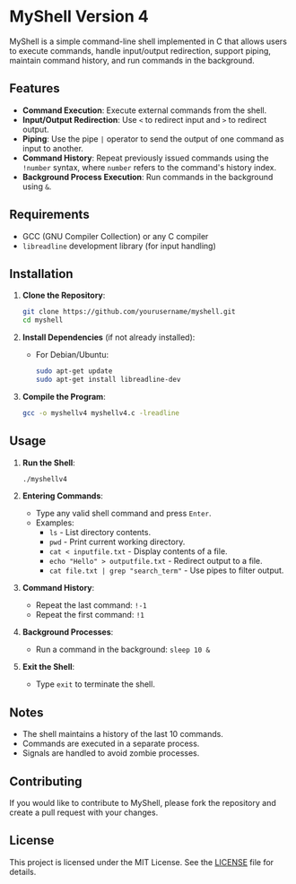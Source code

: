 # MyShell Version 4

MyShell is a simple command-line shell implemented in C that allows users to execute commands, handle input/output redirection, support piping, maintain command history, and run commands in the background.

## Features

- **Command Execution**: Execute external commands from the shell.
- **Input/Output Redirection**: Use `<` to redirect input and `>` to redirect output.
- **Piping**: Use the pipe `|` operator to send the output of one command as input to another.
- **Command History**: Repeat previously issued commands using the `!number` syntax, where `number` refers to the command's history index.
- **Background Process Execution**: Run commands in the background using `&`.

## Requirements

- GCC (GNU Compiler Collection) or any C compiler
- `libreadline` development library (for input handling)

## Installation

1. **Clone the Repository**:
   ```bash
   git clone https://github.com/yourusername/myshell.git
   cd myshell
   ```

2. **Install Dependencies** (if not already installed):
   - For Debian/Ubuntu:
     ```bash
     sudo apt-get update
     sudo apt-get install libreadline-dev
     ```

3. **Compile the Program**:
   ```bash
   gcc -o myshellv4 myshellv4.c -lreadline
   ```

## Usage

1. **Run the Shell**:
   ```bash
   ./myshellv4
   ```

2. **Entering Commands**:
   - Type any valid shell command and press `Enter`.
   - Examples:
     - `ls` - List directory contents.
     - `pwd` - Print current working directory.
     - `cat < inputfile.txt` - Display contents of a file.
     - `echo "Hello" > outputfile.txt` - Redirect output to a file.
     - `cat file.txt | grep "search_term"` - Use pipes to filter output.

3. **Command History**:
   - Repeat the last command: `!-1`
   - Repeat the first command: `!1`

4. **Background Processes**:
   - Run a command in the background: `sleep 10 &`

5. **Exit the Shell**:
   - Type `exit` to terminate the shell.

## Notes

- The shell maintains a history of the last 10 commands.
- Commands are executed in a separate process.
- Signals are handled to avoid zombie processes.

## Contributing

If you would like to contribute to MyShell, please fork the repository and create a pull request with your changes.

## License

This project is licensed under the MIT License. See the [LICENSE](LICENSE) file for details.
